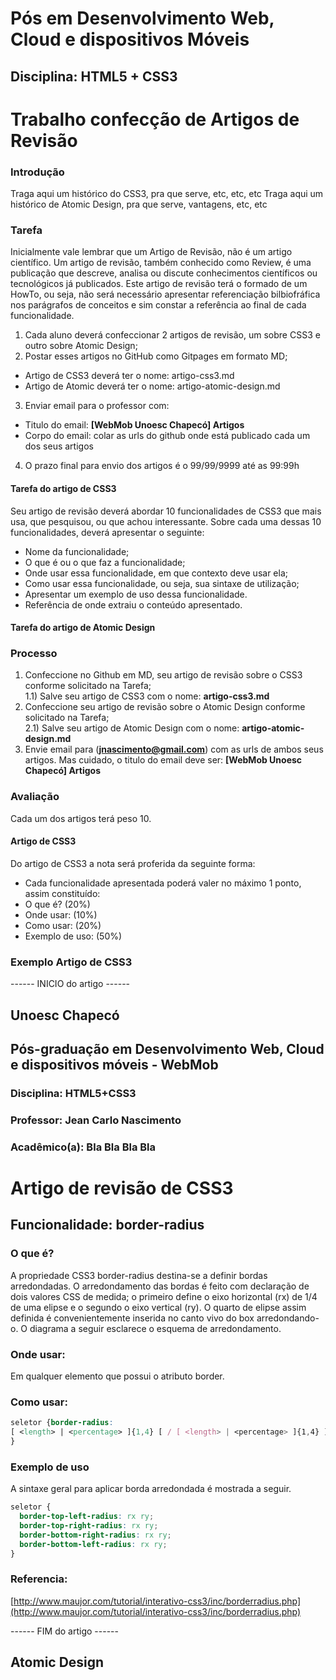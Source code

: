 
# Pós em Desenvolvimento Web, Cloud e dispositivos Móveis
## Disciplina: HTML5 + CSS3

# Trabalho confecção de Artigos de Revisão

### Introdução
Traga aqui um histórico do CSS3, pra que serve, etc, etc, etc
Traga aqui um histórico de Atomic Design, pra que serve, vantagens, etc, etc

### Tarefa
Inicialmente vale lembrar que um Artigo de Revisão, não é um artigo científico. Um artigo de revisão, também conhecido como Review, é uma publicação que descreve, analisa ou discute conhecimentos científicos ou tecnológicos já publicados. Este artigo de revisão terá o formado de um HowTo, ou seja, não será necessário apresentar referenciação bilbiofráfica nos parágrafos de conceitos e sim constar a referência ao final de cada funcionalidade.

1) Cada aluno deverá confeccionar 2 artigos de revisão, um sobre CSS3 e outro sobre Atomic Design;</br>
2) Postar esses artigos no GitHub como Gitpages em formato MD;
  - Artigo de CSS3 deverá ter o nome: artigo-css3.md
  - Artigo de Atomic deverá ter o nome: artigo-atomic-design.md</br>

3) Enviar email para o professor com:
  - Titulo do email: <b>[WebMob Unoesc Chapecó] Artigos</b>
  - Corpo do email: colar as urls do github onde está publicado cada um dos seus artigos</br>

4) O prazo final para envio dos artigos é o 99/99/9999 até as 99:99h

#### Tarefa do artigo de CSS3
Seu artigo de revisão deverá abordar 10 funcionalidades de CSS3 que mais usa, que pesquisou, ou que achou interessante. Sobre cada uma dessas 10 funcionalidades, deverá apresentar o seguinte:
- Nome da funcionalidade;
- O que é ou o que faz a funcionalidade;
- Onde usar essa funcionalidade, em que contexto deve usar ela;
- Como usar essa funcionalidade, ou seja, sua sintaxe de utilização;
- Apresentar um exemplo de uso dessa funcionalidade.
- Referência de onde extraiu o conteúdo apresentado.

#### Tarefa do artigo de Atomic Design


### Processo

1) Confeccione no Github em MD, seu artigo de revisão sobre o CSS3 conforme solicitado na Tarefa;</br>
1.1) Salve seu artigo de CSS3 com o nome: <b>artigo-css3.md</b> </br>
2) Confeccione seu artigo de revisão sobre o Atomic Design conforme solicitado na Tarefa;</br>
2.1) Salve seu artigo de Atomic Design com o nome: <b>artigo-atomic-design.md</b> </br>
3) Envie email para (<b>jnascimento@gmail.com</b>) com as urls de ambos seus artigos. Mas cuidado, o titulo do email deve ser: <b>[WebMob Unoesc Chapecó] Artigos</b></br>

### Avaliação
Cada um dos artigos terá peso 10.

#### Artigo de CSS3
Do artigo de CSS3 a nota será proferida da seguinte forma:
- Cada funcionalidade apresentada poderá valer no máximo 1 ponto, assim constituído: 
- O que é? (20%)
- Onde usar: (10%)
- Como usar: (20%)
- Exemplo de uso: (50%)


### Exemplo Artigo de CSS3
------ INICIO do artigo ------ 
## Unoesc Chapecó
## Pós-graduação em Desenvolvimento Web, Cloud e dispositivos móveis - WebMob
### Disciplina: HTML5+CSS3
### Professor: Jean Carlo Nascimento
### Acadêmico(a): Bla Bla Bla Bla

# Artigo de revisão de CSS3
## Funcionalidade: border-radius
### O que é?
A propriedade CSS3 border-radius destina-se a definir bordas arredondadas. O arredondamento das bordas é feito com declaração de dois valores CSS de medida; o primeiro define o eixo horizontal (rx) de 1/4 de uma elipse e o segundo o eixo vertical (ry). O quarto de elipse assim definida é convenientemente inserida no canto vivo do box arredondando-o. O diagrama a seguir esclarece o esquema de arredondamento.
### Onde usar:
Em qualquer elemento que possui o atributo border.
### Como usar:
```css
seletor {border-radius:
[ <length> | <percentage> ]{1,4} [ / [ <length> | <percentage> ]{1,4} ]?);
}
```
### Exemplo de uso
A sintaxe geral para aplicar borda arredondada é mostrada a seguir.

```css
seletor {
  border-top-left-radius: rx ry;
  border-top-right-radius: rx ry;
  border-bottom-right-radius: rx ry;
  border-bottom-left-radius: rx ry;
}

```
### Referencia:
[http://www.maujor.com/tutorial/interativo-css3/inc/borderradius.php](http://www.maujor.com/tutorial/interativo-css3/inc/borderradius.php)

<repetir para as demais funcionalidades>

------ FIM do artigo ------

## Atomic Design


